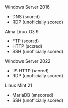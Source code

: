 Windows Server 2016
- DNS (scored)
- RDP (unofficially scored)

Alma Linux OS 9
- FTP (scored)
- HTTP (scored)
- SSH (unofficially scored)

Windows Server 2022
- IIS HTTP (scored)
- RDP (unofficially scored)

Linux Mint 21
- MariaDB (unscored)
- SSH (unofficially scored)